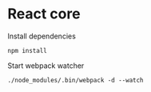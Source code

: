 # React core

Install dependencies

```
npm install
```

Start webpack watcher

```
./node_modules/.bin/webpack -d --watch
```